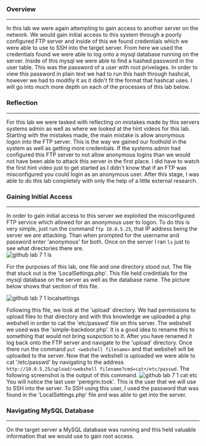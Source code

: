 ### Overview
------
In this lab we were again attempting to gain access to another server on the network. We would gain initial access to this system through a poorly configured FTP server 
and inside of this we found credentials which we were able to use to SSH into the target server. From here we used the credentials found we were able to log onto a mysql database
running on the server. Inside of this mysql we were able to find a hashed password in the user table. This was the password of a user with root privelages. In order to view this 
password in plain text we had to run this hash through hashcat, however we had to modifiy it as it didn't fit the format that hashcat uses. I will go into much more depth on each
of the processes of this lab below.

### Reflection
------
For this lab we were tasked with reflecting on mistakes made by this servers systems admin as well as where we looked at the hint videos for this lab.  Starting with the mistakes made, the main mistake is allow anonymous logon into the FTP server. This is the way we gained our foothold in the system as well as getting more credentials. If the systems admin had configured this FTP server to not allow anonymous logins than we would not have been able to attack this server in the first place. I did have to watch the first hint video just to get started as I didn't know that if an FTP was misconfigured you could login as an anonymous user. After this stage, I was able to do this lab completely with only the help of a little external research. 

### Gaining Initial Access
------
In order to gain initial access to this server we exploited the misconfigured FTP service which allowed for an anonymous user to logon. To do this is very simple, just run the command `ftp 10.0.5.25`, that IP address being the server we are attacking. Than when prompted for the username and password enter 'anonymous' for both. Once on the server I ran `ls` just to see what directories there are.  
![github lab 7 1 ls](https://user-images.githubusercontent.com/78443183/157286824-9e14d3fa-0173-4c67-85c8-a8ea3adc5a7b.PNG)

For the purposes of this lab, one file and one directory stood out. The file that stuck out is the 'LocalSettings.php'. This file held credintials for the mysql database on the server as well as the database name. The picture below shows that section of this file. 

![github lab 7 1 localsettings](https://user-images.githubusercontent.com/78443183/157288979-b6cf4153-d0be-4d46-96e5-69f74213d36f.PNG)

Following this file, we look at the 'upload' directory. We had permissions to upload files to that directory and with this knowledge we uploaded a php webshell in order to cat the 'etc/passwd' file on this server. The webshell we used was the 'simple-backdoor.php'. It is a good idea to rename this to something that would not bring suspiction to it. After you have renamed it log back onto the FTP server and navigate to the 'upload' directory. Once there run the command `put <webshell filename>` and that webshell will be uploaded to the server. Now that the webshell is uploaded we were able to cat '/etc/passwd' by navigating to the address   
`http://10.0.5.25/upload/<webshell filename?cmd=cat+/etc/passwd`. The following screenshot is the output of this command. 
![github lab 7 1 cat etc](https://user-images.githubusercontent.com/78443183/157292063-8275392e-a896-4d62-9122-42fa35ff1b46.PNG)
You will notice the last user 'peregrin.took'. This is the user that we will use to SSH into the server. To SSH using this user, I used the password that was found in the 'LocalSettings.php' file and was able to get into the server. 

### Navigating MySQL Database
-------
On the target server a MySQL database was running and this held valuable information that we would use to gain root access. 

